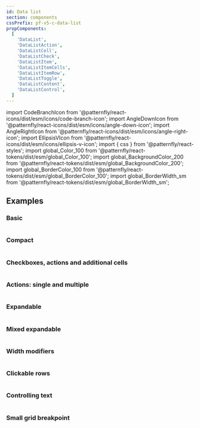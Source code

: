 ```yaml
---
id: Data list
section: components
cssPrefix: pf-v5-c-data-list
propComponents:
  [
    'DataList',
    'DataListAction',
    'DataListCell',
    'DataListCheck',
    'DataListItem',
    'DataListItemCells',
    'DataListItemRow',
    'DataListToggle',
    'DataListContent',
    'DataListControl',
  ]
---
```


import CodeBranchIcon from '@patternfly/react-icons/dist/esm/icons/code-branch-icon';
import AngleDownIcon from '@patternfly/react-icons/dist/esm/icons/angle-down-icon';
import AngleRightIcon from '@patternfly/react-icons/dist/esm/icons/angle-right-icon';
import EllipsisVIcon from '@patternfly/react-icons/dist/esm/icons/ellipsis-v-icon';
import { css } from '@patternfly/react-styles';
import global_Color_100 from '@patternfly/react-tokens/dist/esm/global_Color_100';
import global_BackgroundColor_200 from '@patternfly/react-tokens/dist/esm/global_BackgroundColor_200';
import global_BorderColor_100 from '@patternfly/react-tokens/dist/esm/global_BorderColor_100';
import global_BorderWidth_sm from '@patternfly/react-tokens/dist/esm/global_BorderWidth_sm';

## Examples

### Basic

```ts file="./DataListBasic.tsx"

```

### Compact

```ts file="./DataListCompact.tsx"

```

### Checkboxes, actions and additional cells

```ts file="./DataListCheckboxes.tsx"

```

### Actions: single and multiple

```ts file="./DataListActions.tsx"

```

### Expandable

```ts file="./DataListExpandable.tsx"

```

### Mixed expandable

```ts file="./DataListMixedExpandable.tsx"

```

### Width modifiers

```ts file="./DataListWidthModifiers.tsx"

```

### Clickable rows

```ts file="./DataListClickableRows.tsx"

```

### Controlling text

```ts file="./DataListControllingText.tsx"

```

### Small grid breakpoint

```ts file="./DataListSmGridBreakpoint.tsx"

```
